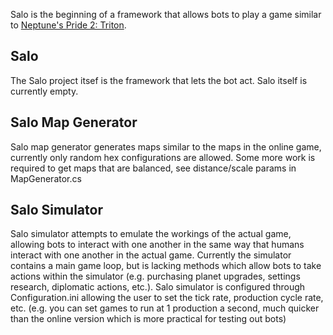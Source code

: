 Salo is the beginning of a framework that allows bots to play a game similar to [Neptune's Pride 2: Triton](http://triton.ironhelmet.com).
## Salo
The Salo project itsef is the framework that lets the bot act. Salo itself is currently empty.
## Salo Map Generator
Salo map generator generates maps similar to the maps in the online game, currently only random hex configurations are allowed. Some more work is required to get maps that are balanced, see distance/scale params in MapGenerator.cs
## Salo Simulator
Salo simulator attempts to emulate the workings of the actual game, allowing bots to interact with one another in the same way that humans interact with one another in the actual game. Currently the simulator contains a main game loop, but is lacking methods which allow bots to take actions within the simulator (e.g. purchasing planet upgrades, settings research, diplomatic actions, etc.). Salo simulator is configured through Configuration.ini allowing the user to set the tick rate, production cycle rate, etc. (e.g. you can set games to run at 1 production a second, much quicker than the online version which is more practical for testing out bots)
